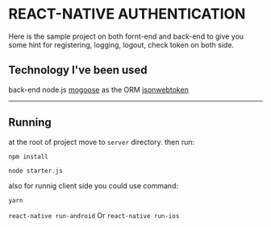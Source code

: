 # REACT-NATIVE AUTHENTICATION

Here is the sample project on both fornt-end and back-end to give you some hint for registering, logging, logout, check token on both side. 

## Technology I've been used
back-end
node.js
[mogoose](http://mongoosejs.com/) as the ORM
[jsonwebtoken](https://github.com/auth0/node-jsonwebtoken)

---

## Running

at the root of project move to `server` directory. 
then run:

`npm install`

`node starter.js`

also for runnig client side you could use command:

`yarn`

`react-native run-android`
Or
`react-native run-ios`
